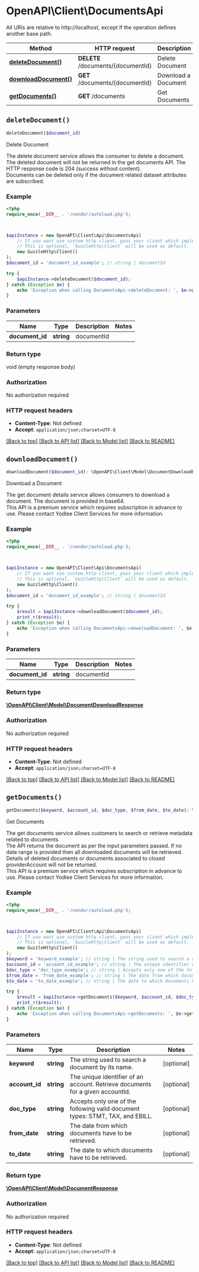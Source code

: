 # OpenAPI\Client\DocumentsApi

All URIs are relative to http://localhost, except if the operation defines another base path.

| Method | HTTP request | Description |
| ------------- | ------------- | ------------- |
| [**deleteDocument()**](DocumentsApi.md#deleteDocument) | **DELETE** /documents/{documentId} | Delete Document |
| [**downloadDocument()**](DocumentsApi.md#downloadDocument) | **GET** /documents/{documentId} | Download a Document |
| [**getDocuments()**](DocumentsApi.md#getDocuments) | **GET** /documents | Get Documents |


## `deleteDocument()`

```php
deleteDocument($document_id)
```

Delete Document

The delete document service allows the consumer to delete a document. The deleted document will not be returned in the get documents API. The HTTP response code is 204 (success without content).<br>Documents can be deleted only if the document related dataset attributes are subscribed.<br>

### Example

```php
<?php
require_once(__DIR__ . '/vendor/autoload.php');



$apiInstance = new OpenAPI\Client\Api\DocumentsApi(
    // If you want use custom http client, pass your client which implements `GuzzleHttp\ClientInterface`.
    // This is optional, `GuzzleHttp\Client` will be used as default.
    new GuzzleHttp\Client()
);
$document_id = 'document_id_example'; // string | documentId

try {
    $apiInstance->deleteDocument($document_id);
} catch (Exception $e) {
    echo 'Exception when calling DocumentsApi->deleteDocument: ', $e->getMessage(), PHP_EOL;
}
```

### Parameters

| Name | Type | Description  | Notes |
| ------------- | ------------- | ------------- | ------------- |
| **document_id** | **string**| documentId | |

### Return type

void (empty response body)

### Authorization

No authorization required

### HTTP request headers

- **Content-Type**: Not defined
- **Accept**: `application/json;charset=UTF-8`

[[Back to top]](#) [[Back to API list]](../../README.md#endpoints)
[[Back to Model list]](../../README.md#models)
[[Back to README]](../../README.md)

## `downloadDocument()`

```php
downloadDocument($document_id): \OpenAPI\Client\Model\DocumentDownloadResponse
```

Download a Document

The get document details service allows consumers to download a document. The document is provided in base64.<br>This API is a premium service which requires subscription in advance to use.  Please contact Yodlee Client Services for more information. <br>

### Example

```php
<?php
require_once(__DIR__ . '/vendor/autoload.php');



$apiInstance = new OpenAPI\Client\Api\DocumentsApi(
    // If you want use custom http client, pass your client which implements `GuzzleHttp\ClientInterface`.
    // This is optional, `GuzzleHttp\Client` will be used as default.
    new GuzzleHttp\Client()
);
$document_id = 'document_id_example'; // string | documentId

try {
    $result = $apiInstance->downloadDocument($document_id);
    print_r($result);
} catch (Exception $e) {
    echo 'Exception when calling DocumentsApi->downloadDocument: ', $e->getMessage(), PHP_EOL;
}
```

### Parameters

| Name | Type | Description  | Notes |
| ------------- | ------------- | ------------- | ------------- |
| **document_id** | **string**| documentId | |

### Return type

[**\OpenAPI\Client\Model\DocumentDownloadResponse**](../Model/DocumentDownloadResponse.md)

### Authorization

No authorization required

### HTTP request headers

- **Content-Type**: Not defined
- **Accept**: `application/json;charset=UTF-8`

[[Back to top]](#) [[Back to API list]](../../README.md#endpoints)
[[Back to Model list]](../../README.md#models)
[[Back to README]](../../README.md)

## `getDocuments()`

```php
getDocuments($keyword, $account_id, $doc_type, $from_date, $to_date): \OpenAPI\Client\Model\DocumentResponse
```

Get Documents

The get documents service allows customers to search or retrieve metadata related to documents. <br>The API returns the document as per the input parameters passed. If no date range is provided then all downloaded documents will be retrieved. Details of deleted documents or documents associated to closed providerAccount will not be returned. <br>This API is a premium service which requires subscription in advance to use.  Please contact Yodlee Client Services for more information. <br>

### Example

```php
<?php
require_once(__DIR__ . '/vendor/autoload.php');



$apiInstance = new OpenAPI\Client\Api\DocumentsApi(
    // If you want use custom http client, pass your client which implements `GuzzleHttp\ClientInterface`.
    // This is optional, `GuzzleHttp\Client` will be used as default.
    new GuzzleHttp\Client()
);
$keyword = 'keyword_example'; // string | The string used to search a document by its name.
$account_id = 'account_id_example'; // string | The unique identifier of an account. Retrieve documents for a given accountId.
$doc_type = 'doc_type_example'; // string | Accepts only one of the following valid document types: STMT, TAX, and EBILL.
$from_date = 'from_date_example'; // string | The date from which documents have to be retrieved.
$to_date = 'to_date_example'; // string | The date to which documents have to be retrieved.

try {
    $result = $apiInstance->getDocuments($keyword, $account_id, $doc_type, $from_date, $to_date);
    print_r($result);
} catch (Exception $e) {
    echo 'Exception when calling DocumentsApi->getDocuments: ', $e->getMessage(), PHP_EOL;
}
```

### Parameters

| Name | Type | Description  | Notes |
| ------------- | ------------- | ------------- | ------------- |
| **keyword** | **string**| The string used to search a document by its name. | [optional] |
| **account_id** | **string**| The unique identifier of an account. Retrieve documents for a given accountId. | [optional] |
| **doc_type** | **string**| Accepts only one of the following valid document types: STMT, TAX, and EBILL. | [optional] |
| **from_date** | **string**| The date from which documents have to be retrieved. | [optional] |
| **to_date** | **string**| The date to which documents have to be retrieved. | [optional] |

### Return type

[**\OpenAPI\Client\Model\DocumentResponse**](../Model/DocumentResponse.md)

### Authorization

No authorization required

### HTTP request headers

- **Content-Type**: Not defined
- **Accept**: `application/json;charset=UTF-8`

[[Back to top]](#) [[Back to API list]](../../README.md#endpoints)
[[Back to Model list]](../../README.md#models)
[[Back to README]](../../README.md)
